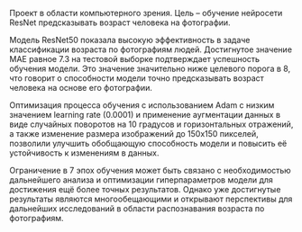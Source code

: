 Проект в области компьютерного зрения. Цель – обучение нейросети ResNet предсказывать возраст человека на фотографии.

Модель ResNet50 показала высокую эффективность в задаче классификации возраста по фотографиям людей. Достигнутое значение MAE равное 7.3 на тестовой выборке подтверждает успешность обучения модели. Это значение значительно ниже целевого порога в 8, что говорит о способности модели точно предсказывать возраст человека на основе его фотографии.

Оптимизация процесса обучения с использованием Adam с низким значением learning rate (0.0001) и применение аугментации данных в виде случайных поворотов на 10 градусов и горизонтальных отражений, а также изменение размера изображений до 150x150 пикселей, позволили улучшить обобщающую способность модели и повысить её устойчивость к изменениям в данных.

Ограничение в 7 эпох обучения может быть связано с необходимостью дальнейшего анализа и оптимизации гиперпараметров модели для достижения ещё более точных результатов. Однако уже достигнутые результаты являются многообещающими и открывают перспективы для дальнейших исследований в области распознавания возраста по фотографиям.
